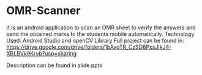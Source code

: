 # OMR-Scanner
It is an android application to scan an OMR sheet to verify the answers and send the obtained  marks to the students mobile automatically.
Technology Used: Android Studio and openCV Library
Full project can be found in: https://drive.google.com/drive/folders/1bAvgTR_CzSD8PxsJIkJ4-XBLBVk9Krvb?usp=sharing

Description can be found in slide.pptx

